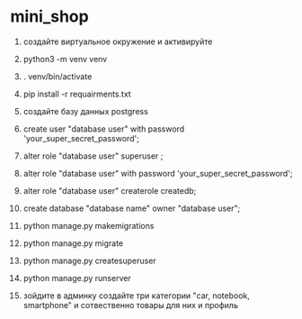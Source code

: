 # mini_shop
1) создайте виртуальное окружение и активируйте 
2) python3 -m venv venv
3) . venv/bin/activate
4) pip install -r requairments.txt

5) создайте базу данных postgress 
6) create user "database user" with password 'your_super_secret_password';
7) alter role "database user" superuser ;
8) alter role "database user" with password 'your_super_secret_password';
9) alter role "database user" createrole createdb;
10) create database "database name" owner "database user";  
  
11) python manage.py makemigrations
12) python manage.py migrate
13) python manage.py createsuperuser
14) python manage.py runserver
15) зойдите в админку создайте три категории "car, notebook, smartphone" и сотвественно товары для них и профиль
